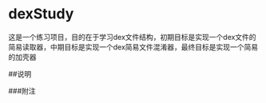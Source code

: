 # dexStudy

这是一个练习项目，目的在于学习dex文件结构，初期目标是实现一个dex文件的简易读取器，中期目标是实现一个dex简易文件混淆器，最终目标是实现一个简易的加壳器

##说明

###附注

